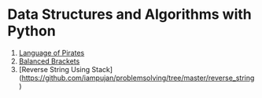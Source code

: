 # Data Structures and Algorithms with Python

1. [Language of Pirates](https://github.com/iampujan/problemsolving/tree/master/language%20of%20pirates)
2. [Balanced Brackets](https://github.com/iampujan/problemsolving/tree/master/balanced_brackets)
3. [Reverse String Using Stack] (https://github.com/iampujan/problemsolving/tree/master/reverse_string)
